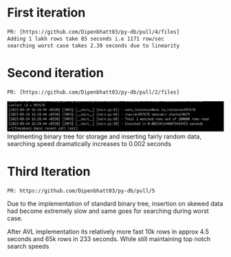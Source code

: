 # First iteration

    PR: [https://github.com/Dipenbhatt03/py-db/pull/4/files]
    Adding 1 lakh rows take 85 seconds i.e 1171 row/sec
    searching worst case takes 2.39 seconds due to linearity

# Second iteration

    PR: [https://github.com/Dipenbhatt03/py-db/pull/2/files]

![img.png](img.png)
Implmenting binary tree for storage and inserting fairly
random data, searching speed dramatically increases
to 0.002 seconds

# Third Iteration

    PR: https://github.com/Dipenbhatt03/py-db/pull/5    

Due to the implementation of standard binary tree, insertion on skewed data had become
extremely slow and same goes for searching during worst case.

After AVL implementation its relatively more fast 10k rows in approx 4.5 seconds and 65k rows in 233 seconds.
While still maintaining top notch search speeds


